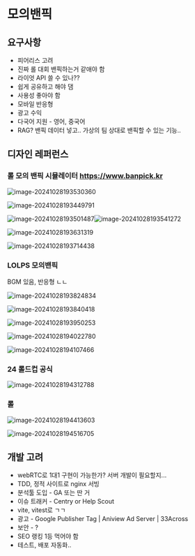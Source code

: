# 모의밴픽

## 요구사항

- 피어리스 고려
- 진짜 롤 대회 밴픽하는거 같애야 함
- 라이엇 API 쓸 수 있나??
- 쉽게 공유하고 해야 댐
- 사용성 좋아야 함
- 모바일 반응형
- 광고 수익
- 다국어 지원 - 영어, 중국어
- RAG? 밴픽 데이터 넣고.. 가상의 팀 상대로 밴픽할 수 있는 기능..

## 디자인 레퍼런스

### 롤 모의 밴픽 시뮬레이터 https://www.banpick.kr

![image-20241028193530360](BLUEPRINT.assets/image-20241028193530360.png)

![image-20241028193449791](BLUEPRINT.assets/image-20241028193449791.png)

![image-20241028193501487](BLUEPRINT.assets/image-20241028193501487.png)![image-20241028193541272](BLUEPRINT.assets/image-20241028193541272.png)

![image-20241028193631319](BLUEPRINT.assets/image-20241028193631319.png)

![image-20241028193714438](BLUEPRINT.assets/image-20241028193714438.png)

### LOLPS 모의밴픽

BGM 있음, 반응형 ㄴㄴ

![image-20241028193824834](BLUEPRINT.assets/image-20241028193824834.png)

![image-20241028193840418](BLUEPRINT.assets/image-20241028193840418.png)

![image-20241028193950253](BLUEPRINT.assets/image-20241028193950253.png)

![image-20241028194022780](BLUEPRINT.assets/image-20241028194022780.png)

![image-20241028194107466](BLUEPRINT.assets/image-20241028194107466.png)

### 24 롤드컵 공식

![image-20241028194312788](BLUEPRINT.assets/image-20241028194312788.png)

### 롤

![image-20241028194413603](BLUEPRINT.assets/image-20241028194413603.png)

![image-20241028194516705](BLUEPRINT.assets/image-20241028194516705.png)

## 개발 고려

- webRTC로 1대1 구현이 가능한가? 서버 개발이 필요할지...
- TDD, 정적 사이트로 nginx 서빙
- 분석툴 도입 - GA 또는 딴 거
- 이슈 트래커 - Centry or Help Scout
- vite, vitest로 ㄱㄱ
- 광고 - Google Publisher Tag | Aniview Ad Server | 33Across
- 보안 - ?
- SEO 랭킹 1등 먹어야 함
- 테스트, 배포 자동화..

